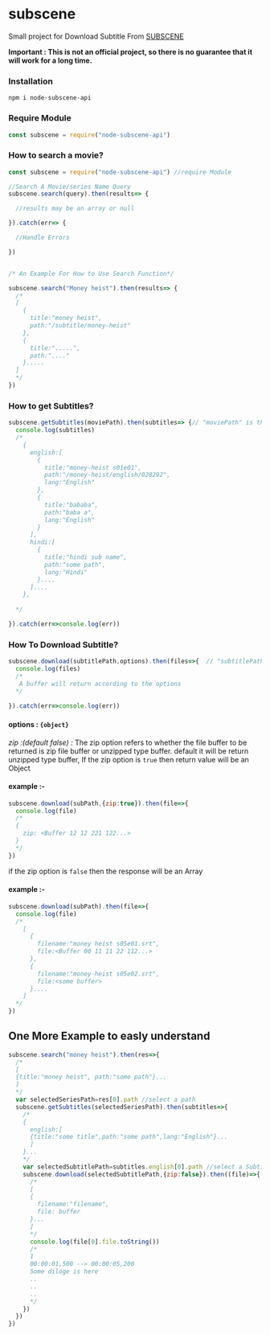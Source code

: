 # subscene

Small project for Download Subtitle From [SUBSCENE](https://www.subscene.com/)

**Important : This is not an official project, so there is no guarantee that it will work for a long time.**

### Installation
`npm i node-subscene-api`

### Require Module
```javascript
const subscene = require("node-subscene-api")
```

### How to search a movie?

```javascript
const subscene = require("node-subscene-api") //require Module

//Search A Movie/series Name Query
subscene.search(query).then(results=> {

  //results may be an array or null

}).catch(err=> {

  //Handle Errors

})


/* An Example For How to Use Search Function*/

subscene.search("Money heist").then(results=> {
  /*
  [
    {
      title:"money heist",
      path:"/subtitle/money-heist"
    },
    {
      title:".....",
      path:"...."
    }.....
  ]
  */
})

```

### How to get Subtitles?


```javascript
subscene.getSubtitles(moviePath).then(subtitles=> {// "moviePath" is the "path" returned in the subscene.search() function
  console.log(subtitles)
  /*
    {
      english:[
        {
          title:"money-heist s01e01",
          path:"/money-heist/english/028292",
          lang:"English"
        },
        {
          title:"bababa",
          path:"baba a",
          lang:"English"
        }
      ],
      hindi:[
        {
          title:"hindi sub name",
          path:"some path",
          lang:"Hindi"
        }....
      ]....
    },
    
  */

}).catch(err=>console.log(err))
```

### How To Download Subtitle?

```javascript
subscene.download(subtitlePath,options).then(files=>{  // "subtitlePath" is the "path" returned in the subscene.getSubtitles() function
  console.log(files)
  /*
   A buffer will return according to the options
  */
  
}).catch(err=>console.log(err))
```

#### options : `{object}`

*zip :(default false) :*
The zip option refers to whether the file buffer to be returned is zip file buffer or unzipped type buffer. default it will be return unzipped type buffer,
If the zip option is `true` then return value will be an Object 
#### example :-
```javascript
subscene.download(subPath,{zip:true}).then(file=>{
  console.log(file)
  /*
  {
    zip: <Buffer 12 12 221 122...>
  }
  */
})
```

if the zip option is `false` then the response will be an Array

#### example :-

```javascript
subscene.download(subPath).then(file=>{
  console.log(file)
  /*
    [
      {
        filename:"money heist s05e01.srt",
        file:<Buffer 00 11 11 22 112...>
      },
      {
        filename:"money-heist s05e02.srt",
        file:<some buffer>
      }....
    ]
  */
})
```




## One More Example to easly understand

```javascript
subscene.search("money heist").then(res=>{
  /*
  [
  {title:"money heist", path:"some path"}...
  ]
  */
  var selectedSeriesPath=res[0].path //select a path
  subscene.getSubtitles(selectedSeriesPath).then(subtitles=>{
    /*
    {
      english:[
      {title:"some title",path:"some path",lang:"English"}...
      ]
    }...
    */
    var selectedSubtitlePath=subtitles.english[0].path //select a Subtitile path
    subscene.download(selectedSubtitlePath,{zip:false}).then((file)=>{
      /*
      [
      {
        filename:"filename",
        file: buffer
      }...
      ]
      */
      console.log(file[0].file.toString())
      /*
      1
      00:00:01,500 --> 00:00:05,200
      Some diloge is here
      ..
      ..
      ..
      */
    })
  })
})
```